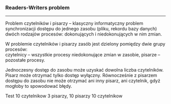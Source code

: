 ### Readers-Writers problem
_____________________________________

Problem czytelników i pisarzy – klasyczny informatyczny problem synchronizacji dostępu do jednego zasobu (pliku, rekordu bazy danych) dwóch rodzajów procesów: dokonujących i niedokonujących w nim zmian.

W problemie czytelników i pisarzy zasób jest dzielony pomiędzy dwie grupy procesów:</br>
czytelnicy – wszystkie procesy niedokonujące zmian w zasobie,
pisarze – pozostałe procesy.


Jednoczesny dostęp do zasobu może uzyskać dowolna liczba czytelników. Pisarz może otrzymać tylko dostęp wyłączny. Równocześnie z pisarzem dostępu do zasobu nie może otrzymać ani inny pisarz, ani czytelnik, gdyż mogłoby to spowodować błędy.


Test 10 czytelnikow 3 pisarzy, 10 pisarzy 10 czytelnikow
